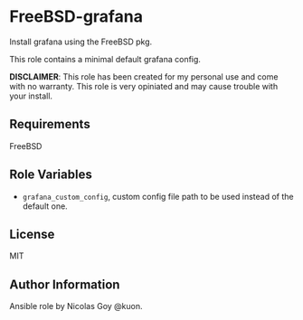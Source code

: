 FreeBSD-grafana
==================

Install grafana using the FreeBSD pkg.


This role contains a minimal default grafana config.


**DISCLAIMER**: This role has been created for my personal use and come with
no warranty. This role is very opiniated and may cause trouble with your install.



Requirements
------------

FreeBSD

Role Variables
--------------


- `grafana_custom_config`, custom config file path to be used instead of the default one.


License
-------

MIT

Author Information
------------------

Ansible role by Nicolas Goy @kuon.

